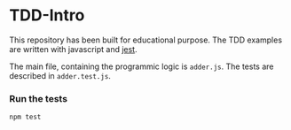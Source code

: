 # TDD-Intro

This repository has been built for educational purpose.
The TDD examples are written with javascript and [jest](https://jestjs.io/).

The main file, containing the programmic logic is `adder.js`. The tests are described in `adder.test.js`.

### Run the tests

`npm test`
